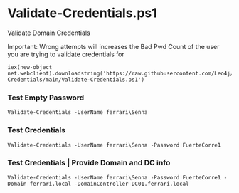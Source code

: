 # Validate-Credentials.ps1
Validate Domain Credentials

Important: Wrong attempts will increases the Bad Pwd Count of the user you are trying to validate credentials for

```
iex(new-object net.webclient).downloadstring('https://raw.githubusercontent.com/Leo4j/Validate-Credentials/main/Validate-Credentials.ps1')
```

### Test Empty Password
```
Validate-Credentials -UserName ferrari\Senna
```

### Test Credentials
```
Validate-Credentials -UserName ferrari\Senna -Password FuerteCorre1
```

### Test Credentials | Provide Domain and DC info
```
Validate-Credentials -UserName ferrari\Senna -Password FuerteCorre1 -Domain ferrari.local -DomainController DC01.ferrari.local
```
